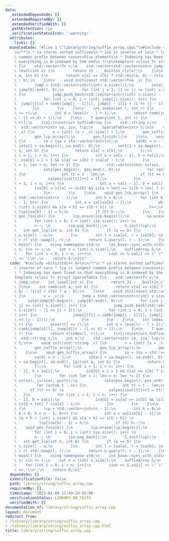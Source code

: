 ```yaml
---
data:
  _extendedDependsOn: []
  _extendedRequiredBy: []
  _extendedVerifiedWith: []
  _pathExtension: cpp
  _verificationStatusIcon: ':warning:'
  attributes:
    links: []
  bundledCode: "#line 1 \"library/string/suffix_array.cpp\"\n#include <bits/stdc++.h>\n\
    \n/**\n * sa stores sorted suffixes\n * isa is inverse of sa\n * lcp is longest\
    \ common prefix between consecutive elements\n * Indexing has been fixed so that\
    \ everything is 0-indexed by the end\n */\n\ntemplate <class T> struct SparseTable\
    \ {\n    std::vector<T> v;\n    std::vector<std::vector<int>> jump;\n\n    int\
    \ level(int x) {\n        return 31 - __builtin_clz(x);\n    }\n\n    int comb(int\
    \ a, int b) {\n        return v[a] == v[b] ? std::min(a, b) : (v[a] < v[b] ? a\
    \ : b);\n    }\n\n    void init(const std::vector<T>& _v) {\n        v = _v;\n\
    \        jump = {std::vector<int>((int) v.size())};\n        iota(jump[0].begin(),\
    \ jump[0].end(), 0);\n        for (int j = 1; (1 << j) <= (int) v.size(); j++)\
    \ {\n            jump.push_back(std::vector<int>((int) v.size() - (1 << j) + 1));\n\
    \            for (int i = 0; i < (int) jump[j].size(); i++) {\n              \
    \  jump[j][i] = comb(jump[j - 1][i], jump[j - 1][i + (1 << (j - 1))]);\n     \
    \       }\n        }\n    }\n\n    int index(int l, int r) {\n        assert(l\
    \ <= r);\n        int d = level(r - l + 1);\n        return comb(jump[d][l], jump[d][r\
    \ - (1 << d) + 1]);\n    }\n\n    T query(int l, int r) {\n        return v[index(l,\
    \ r)];\n    }\n};\n\nstruct SuffixArray {\n    std::string s;\n    int n;\n  \
    \  std::vector<int> sa, isa, lcp;\n    SparseTable<int> S;\n\n    void init(std::string\
    \ _s) {\n        n = (int) (s = _s).size() + 1;\n        gen_suffix_array();\n\
    \        gen_lcp_array();\n        gen_finish();\n    }\n\n    void gen_suffix_array()\
    \ {\n        sa = isa = std::vector<int>(n);\n        sa[0] = n - 1;\n       \
    \ iota(1 + sa.begin(), sa.end(), 0);\n        sort(1 + sa.begin(), sa.end(), [&](int\
    \ a, int b) {\n            return s[a] < s[b];\n        });\n        for (int\
    \ i = 1; i < n; i++) {\n            int a = sa[i - 1], b = sa[i];\n          \
    \  isa[b] = i > 1 && s[a] == s[b] ? isa[a] : i;\n        }\n        for (int len\
    \ = 1; len < n; len *= 2) {\n            std::vector<int> ss(sa), is(isa), pos(n);\n\
    \            iota(pos.begin(), pos.end(), 0);\n            for (auto& t : ss)\
    \ {\n                int tt = t - len;\n                if (tt >= 0) \n      \
    \              sa[pos[isa[tt]]++] = tt;\n            }\n            for (int i\
    \ = 1; i < n; i++) {\n                int a = sa[i - 1], b = sa[i];\n        \
    \        isa[b] = is[a] == is[b] && is[a + len] == is[b + len] ? isa[a] : i;\n\
    \            }\n        }\n    }\n\n    void gen_lcp_array() {\n        lcp =\
    \ std::vector<int>(n - 1);\n        int h = 0;\n        for (int b = 0; b < n\
    \ - 1; b++) {\n            int a = sa[isa[b] - 1];\n            while (a + h <\
    \ (int) s.size() && s[a + h] == s[b + h]) \n                h++;\n           \
    \ lcp[isa[b] - 1] = h;\n            if (h) h--;\n        }\n    }\n\n    void\
    \ gen_finish() {\n        lcp.erase(lcp.begin());\n        sa.erase(sa.begin());\n\
    \        for (int i = 0; i < (int) isa.size(); i++) \n            isa[i]--;\n\
    \        n--; \n        isa.pop_back();\n        S.init(lcp);\n    }\n    \n \
    \   int get_lcp(int a, int b) {\n        if (a == b) {\n            return (int)\
    \ s.size() - a;\n        }\n        int l = isa[a], r = isa[b]; \n        if (l\
    \ > r) std::swap(l, r);\n        return S.query(l, r - 1);\n    }\n};\n \nint\
    \ main() {\n    using namespace std;\n    ios_base::sync_with_stdio(0);\n    string\
    \ s; cin >> s;\n    int n = (int) s.size();\n    SuffixArray S;\n    S.init(s);\n\
    \    for (int i = 0; i < n; i++)\n        cout << S.sa[i] << \" \";\n    cout\
    \ << '\\n';\n    return 0;\n}\n"
  code: "#include <bits/stdc++.h>\n\n/**\n * sa stores sorted suffixes\n * isa is\
    \ inverse of sa\n * lcp is longest common prefix between consecutive elements\n\
    \ * Indexing has been fixed so that everything is 0-indexed by the end\n */\n\n\
    template <class T> struct SparseTable {\n    std::vector<T> v;\n    std::vector<std::vector<int>>\
    \ jump;\n\n    int level(int x) {\n        return 31 - __builtin_clz(x);\n   \
    \ }\n\n    int comb(int a, int b) {\n        return v[a] == v[b] ? std::min(a,\
    \ b) : (v[a] < v[b] ? a : b);\n    }\n\n    void init(const std::vector<T>& _v)\
    \ {\n        v = _v;\n        jump = {std::vector<int>((int) v.size())};\n   \
    \     iota(jump[0].begin(), jump[0].end(), 0);\n        for (int j = 1; (1 <<\
    \ j) <= (int) v.size(); j++) {\n            jump.push_back(std::vector<int>((int)\
    \ v.size() - (1 << j) + 1));\n            for (int i = 0; i < (int) jump[j].size();\
    \ i++) {\n                jump[j][i] = comb(jump[j - 1][i], jump[j - 1][i + (1\
    \ << (j - 1))]);\n            }\n        }\n    }\n\n    int index(int l, int\
    \ r) {\n        assert(l <= r);\n        int d = level(r - l + 1);\n        return\
    \ comb(jump[d][l], jump[d][r - (1 << d) + 1]);\n    }\n\n    T query(int l, int\
    \ r) {\n        return v[index(l, r)];\n    }\n};\n\nstruct SuffixArray {\n  \
    \  std::string s;\n    int n;\n    std::vector<int> sa, isa, lcp;\n    SparseTable<int>\
    \ S;\n\n    void init(std::string _s) {\n        n = (int) (s = _s).size() + 1;\n\
    \        gen_suffix_array();\n        gen_lcp_array();\n        gen_finish();\n\
    \    }\n\n    void gen_suffix_array() {\n        sa = isa = std::vector<int>(n);\n\
    \        sa[0] = n - 1;\n        iota(1 + sa.begin(), sa.end(), 0);\n        sort(1\
    \ + sa.begin(), sa.end(), [&](int a, int b) {\n            return s[a] < s[b];\n\
    \        });\n        for (int i = 1; i < n; i++) {\n            int a = sa[i\
    \ - 1], b = sa[i];\n            isa[b] = i > 1 && s[a] == s[b] ? isa[a] : i;\n\
    \        }\n        for (int len = 1; len < n; len *= 2) {\n            std::vector<int>\
    \ ss(sa), is(isa), pos(n);\n            iota(pos.begin(), pos.end(), 0);\n   \
    \         for (auto& t : ss) {\n                int tt = t - len;\n          \
    \      if (tt >= 0) \n                    sa[pos[isa[tt]]++] = tt;\n         \
    \   }\n            for (int i = 1; i < n; i++) {\n                int a = sa[i\
    \ - 1], b = sa[i];\n                isa[b] = is[a] == is[b] && is[a + len] ==\
    \ is[b + len] ? isa[a] : i;\n            }\n        }\n    }\n\n    void gen_lcp_array()\
    \ {\n        lcp = std::vector<int>(n - 1);\n        int h = 0;\n        for (int\
    \ b = 0; b < n - 1; b++) {\n            int a = sa[isa[b] - 1];\n            while\
    \ (a + h < (int) s.size() && s[a + h] == s[b + h]) \n                h++;\n  \
    \          lcp[isa[b] - 1] = h;\n            if (h) h--;\n        }\n    }\n\n\
    \    void gen_finish() {\n        lcp.erase(lcp.begin());\n        sa.erase(sa.begin());\n\
    \        for (int i = 0; i < (int) isa.size(); i++) \n            isa[i]--;\n\
    \        n--; \n        isa.pop_back();\n        S.init(lcp);\n    }\n    \n \
    \   int get_lcp(int a, int b) {\n        if (a == b) {\n            return (int)\
    \ s.size() - a;\n        }\n        int l = isa[a], r = isa[b]; \n        if (l\
    \ > r) std::swap(l, r);\n        return S.query(l, r - 1);\n    }\n};\n \nint\
    \ main() {\n    using namespace std;\n    ios_base::sync_with_stdio(0);\n    string\
    \ s; cin >> s;\n    int n = (int) s.size();\n    SuffixArray S;\n    S.init(s);\n\
    \    for (int i = 0; i < n; i++)\n        cout << S.sa[i] << \" \";\n    cout\
    \ << '\\n';\n    return 0;\n}"
  dependsOn: []
  isVerificationFile: false
  path: library/string/suffix_array.cpp
  requiredBy: []
  timestamp: '2021-01-09 11:49:29-05:00'
  verificationStatus: LIBRARY_NO_TESTS
  verifiedWith: []
documentation_of: library/string/suffix_array.cpp
layout: document
redirect_from:
- /library/library/string/suffix_array.cpp
- /library/library/string/suffix_array.cpp.html
title: library/string/suffix_array.cpp
---
```

